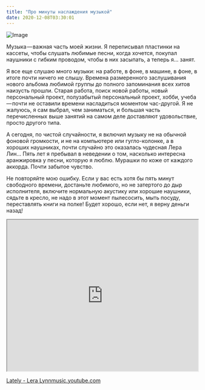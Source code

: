 ```yaml
---
title: "Про минуты наслаждения музыкой"
date: 2020-12-08T03:30:01
---
```


![Image](https://cdn-images-1.medium.com/max/1200/1*ASEGR-epvt49Ty_Uv2TP_A.jpeg)

Музыка — важная часть моей жизни. Я переписывал пластинки на кассеты, чтобы слушать любимые песни, когда хочется, покупал наушники с гибким проводом, чтобы в них засыпать, а теперь я… занят.

Я все еще слушаю много музыки: на работе, в фоне, в машине, в фоне, в итоге почти ничего не слышу. Времена размеренного заслушивания нового альбома любимой группы до полного запоминания всех хитов наизусть прошли. Старая работа, поиск новой работы, новый персональный проект, полузабытый персональный проект, хобби, учеба — почти не оставили времени насладиться моментом час-другой. Я не жалуюсь, я сам выбрал, чем заниматься, и большая часть перечисленных выше занятий на самом деле доставляют удовольствие, просто другого типа.

А сегодня, по чистой случайности, я включил музыку не на обычной фоновой громкости, и не на компьютере или гугло-колонке, а в хороших наушниках, почти случайно это оказалась чудесная Лера Лин… Пять лет я пребывал в неведении о том, насколько интересна аранжировка у песни, которую я люблю. Мурашки по коже от каждого аккорда. Почти забытое чувство.

Не повторяйте мою ошибку. Если у вас есть хотя бы пять минут свободного времени, достаньте любимого, но не затертого до дыр исполнителя, включите нормальную акустику или хорошие наушники, сядьте в кресло, не надо в этот момент пылесосить, мыть посуду, переставлять книги на полке! Будет хорошо, если нет, я верну деньги назад!

<iframe src="https://www.youtube.com/embed/6WwkUxpuiBI?feature=oembed" width="100%" height="400"></iframe>

[Lately - Lera Lynnmusic.youtube.com](https://music.youtube.com/watch?v=U64xcQlBhsk&feature=share)

[](https://music.youtube.com/watch?v=U64xcQlBhsk&feature=share)
